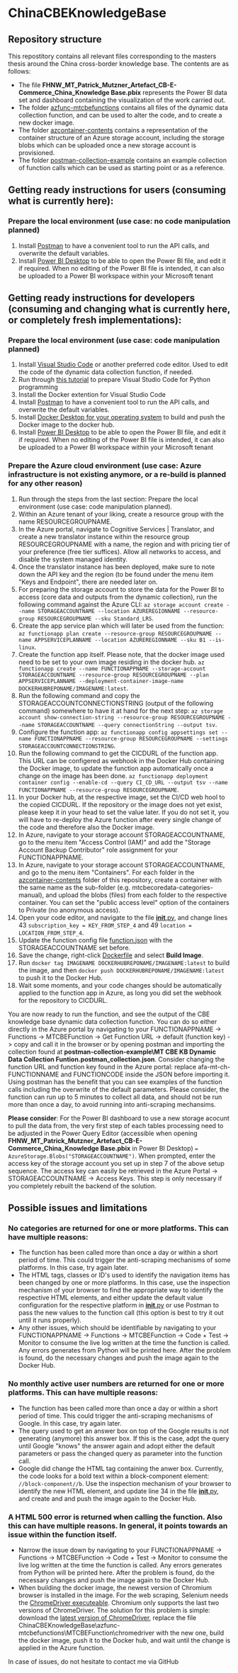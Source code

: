 # ChinaCBEKnowledgeBase

## Repository structure
This repostitory contains all relevant files corresponding to the masters thesis around the China cross-border knowledge base. The contents are as follows:
* The file **FHNW_MT_Patrick_Mutzner_Artefact_CB-E-Commerce_China_Knowledge Base.pbix** represents the Power BI data set and dashboard containing the visualization of the work carried out.
* The folder [azfunc-mtcbefunctions](azfunc-mtcbefunctions) contains all files of the dynamic data collection function, and can be used to alter the code, and to create a new docker image.
* The folder [azcontainer-contents](azcontainer-contents) contains a representation of the container structure of an Azure storage account, including the storage blobs which can be uploaded once a new storage account is provisioned.
* The folder [postman-collection-example](postman-collection-example) contains an example collection of function calls which can be used as starting point or as a reference.

## Getting ready instructions for users (consuming what is currently here):

### Prepare the local environment (use case: no code manipulation planned)
1. Install [Postman](https://www.postman.com/downloads/) to have a convenient tool to run the API calls, and overwrite the default variables.
2. Install [Power BI Desktop](https://powerbi.microsoft.com/en-us/desktop/) to be able to open the Power BI file, and edit it if required. When no editing of the Power BI file is intended, it can also be uploaded to a Power BI workspace within your Microsoft tenant

## Getting ready instructions for developers (consuming and changing what is currently here, or completely fresh implementations):

### Prepare the local environment (use case: code manipulation planned)
1. Install [Visual Studio Code](https://code.visualstudio.com/download) or another preferred code editor. Used to edit the code of the dynamic data collection function, if needed.
2. Run through [this tutorial](https://code.visualstudio.com/docs/python/python-tutorial) to prepare Visual Studio Code for Python programming
3. Install the Docker extention for Visual Studio Code
4. Install [Postman](https://www.postman.com/downloads/) to have a convenient tool to run the API calls, and overwrite the default variables.
5. Install [Docker Desktop for your operating system](https://docs.docker.com/desktop/) to build and push the Docker image to the docker hub.
6. Install [Power BI Desktop](https://powerbi.microsoft.com/en-us/desktop/) to be able to open the Power BI file, and edit it if required. When no editing of the Power BI file is intended, it can also be uploaded to a Power BI workspace within your Microsoft tenant

### Prepare the Azure cloud environment (use case: Azure infrastructure is not existing anymore, or a re-build is planned for any other reason)
1. Run through the steps from the last section: Prepare the local environment (use case: code manipulation planned).
2. Within an Azure tenant of your liking, create a resource group with the name RESOURCEGROUPNAME.
3. In the Azure portal, navigate to Cognitive Services | Translator, and create a new translator instance within the resource group RESOURCEGROUPNAME with a name, the region and with pricing tier of your preference (free tier suffices). Allow all networks to access, and disable the system managed identity.
4. Once the translator instance has been deployed, make sure to note down the API key and the region (to be found under the menu item "Keys and Endpoint", there are needed later on.
5. For preparing the storage account to store the data for the Power BI to access (core data and outputs from the dynamic collection), run the following command against the Azure CLI: ```az storage account create --name STORAGEACCOUNTNAME --location AZUREREGIONNAME --resource-group RESOURCEGROUPNAME --sku Standard_LRS```.
6. Create the app service plan which will later be used from the function: ```az functionapp plan create --resource-group RESOURCEGROUPNAME --name APPSERVICEPLANNAME --location AZUREREGIONNAME --sku B1 --is-linux```.
7. Create the function app itself. Please note, that the docker image used need to be set to your own image residing in the docker hub. ```az functionapp create --name FUNCTIONAPPNAME --storage-account STORAGEACCOUNTNAME --resource-group RESOURCEGROUPNAME --plan APPSERVICEPLANNAME --deployment-container-image-name DOCKERHUBREPONAME/IMAGENAME:latest```.
8. Run the following command and copy the STORAGEACCOUNTCONNECTIONSTRING (output of the following command) somewhere to have it at hand for the next step: ```az storage account show-connection-string --resource-group RESOURCEGROUPNAME --name STORAGEACCOUNTNAME --query connectionString --output tsv```.
9. Configure the function app: ```az functionapp config appsettings set --name FUNCTIONAPPNAME --resource-group RESOURCEGROUPNAME --settings STORAGEACCOUNTCONNECTIONSTRING```.
10. Run the following command to get the CICDURL of the function app. This URL can be configered as webhook in the Docker Hub containing the Docker image, to update the function app automatically once a change on the image has been done. ```az functionapp deployment container config --enable-cd --query CI_CD_URL --output tsv --name FUNCTIONAPPNAME --resource-group RESOURCEGROUPNAME```.
11. In your Docker hub, at the respective image, set the CI/CD web hool to the copied CICDURL. If the repository or the image does not yet exist, please keep it in your head to set the value later. If you do not set it, you will have to re-deploy the Azure function after every single change of the code and therefore also the Docker image.
12. In Azure, navigate to your storage account STORAGEACCOUNTNAME, go to the menu item "Access Control (IAM)" and add the "Storage Account Backup Contributor" role assignment for your FUNCTIONAPPNAME.
13. In Azure, navigate to your storage account STORAGEACCOUNTNAME, and go to the menu item "Containers". For each folder in the [azcontainer-contents](azcontainer-contents) folder of this repository, create a container with the same name as the sub-folder (e.g. mtcbecoredata-categories-manual), and upload the blobs (files) from each folder to the respective container. You can set the "public access level" option of the containers to Private (no anonymous access).
14. Open your code editor, and navigate to the file [__init__.py](azfunc-mtcbefunctions\MTCBEFunction\__init__.py), and change lines 43 ```subscription_key = KEY_FROM_STEP_4``` and 49 ```location = LOCATION_FROM_STEP_4```.
15. Update the function config file [function.json](azfunc-mtcbefunctions\MTCBEFunction\function.json) with the STORAGEACCOUNTNAME set before.
16. Save the change, right-click [Dockerfile](azfunc-mtcbefunctions\Dockerfile) and select **Build Image**.
17. Run ```docker tag IMAGENAME DOCKERHUBREPONAME/IMAGENAME:latest``` to build the image, and then ```docker push DOCKERHUBREPONAME/IMAGENAME:latest``` to push it to the Docker Hub.
18. Wait some moments, and your code changes should be automatically applied to the function app in Azure, as long you did set the webhook for the repository to CICDURL.

You are now ready to run the function, and see the output of the CBE knowledge base dynamic data collection function. You can do so either directly in the Azure portal by navigating to your FUNCTIONAPPNAME -> Functions -> MTCBEFunction -> Get Function URL -> default (function key) -> copy and call it in the browser or by opening postman and importing the collection found at **postman-collection-example\MT CBE KB Dynamic Data Collection Funtion.postman_collection.json**. Consider changing the function URL and function key found in the Azure portal: replace afa-mt-ch-FUNCTIONNAME and FUNCTIONCODE inside the JSON before importing it. Using postman has the benefit that you can see examples of the function calls including the overwrite of the default parameters. Please consider, the function can run up to 5 minutes to collect all data, and should not be run more than once a day, to avoid running into anti-scraping mechansims.

**Please consider**: For the Power BI dashboard to use a new storage acocunt to pull the data from, the very first step of each tables processing need to be adjusted in the Power Query Editor (accessible when opening **FHNW_MT_Patrick_Mutzner_Artefact_CB-E-Commerce_China_Knowledge Base.pbix** in Power BI Desktop) ```= AzureStorage.Blobs("STORAGEACCOUNTNAME")```. When prompted, enter the access key of the storage account you set up in step 7 of the above setup sequence. The access key can easily be retrieved in the Azure Portal -> STORAGEACCOUNTNAME -> Access Keys. This step is only necessary if you completely rebuilt the backend of the solution.

## Possible issues and limitations
### No categories are returned for one or more platforms. This can have multiple reasons:
* The function has been called more than once a day or within a short period of time. This could trigger the anti-scraping mechanisms of some platforms. In this case, try again later.
* The HTML tags, classes or ID's used to identify the navigation items has been changed by one or more platforms. In this case, use the inspection mechanism of your browser to find the appropriate way to identify the respective HTML elements, and either update the default value configuration for the respective platform in [__init__.py](azfunc-mtcbefunctions\MTCBEFunction\__init__.py) or use Postman to pass the new values to the function call (this option is best to try it out until it runs properly).
* Any other issues, which should be identifiable by navigating to your FUNCTIONAPPNAME -> Functions -> MTCBEFunction -> Code + Test -> Monitor to consume the live log written at the time the function is called. Any errors generates from Python will be printed here. After the problem is found, do the necessary changes and push the image again to the Docker Hub.

### No monthly active user numbers are returned for one or more platforms. This can have multiple reasons:
* The function has been called more than once a day or within a short period of time. This could trigger the anti-scraping mechanisms of Google. In this case, try again later.
* The query used to get an answer box on top of the Google results is not generating (anymore) this answer box. If this is the case, adpt the query until Google "knows" the answer again and adopt either the default parameters or pass the changed query as parameter into the function call.
* Google did change the HTML tag containing the anwer box. Currently, the code looks for a bold text within a block-component element: ```//block-component//b```. Use the inspection mechanism of your browser to identify the new HTML element, and update line 34 in the file [__init__.py](azfunc-mtcbefunctions\MTCBEFunction\__init__.py), and create and and push the image again to the Docker Hub.

### A HTML 500 error is returned when calling the function. Also this can have multiple reasons. In general, it points towards an issue within the function itself.
* Narrow the issue down by navigating to your FUNCTIONAPPNAME -> Functions -> MTCBEFunction -> Code + Test -> Monitor to consume the live log written at the time the function is called. Any errors generates from Python will be printed here. After the problem is found, do the necessary changes and push the image again to the Docker Hub.
* When building the docker image, the newest version of Chromium browser is installed in the image. For the web scraping, Selenium needs the [ChromeDriver executeable](azfunc-mtcbefunctions\MTCBEFunction\chromedriver). Chromium only supports the last two versions of ChromeDriver. The solution for this problem is simple: download the [latest version of ChromeDriver](https://chromedriver.chromium.org/downloads), replace the file ChinaCBEKnowledgeBase\azfunc-mtcbefunctions\MTCBEFunction\chromedriver with the new one, build the docker image, push it to the Docker hub, and wait until the change is applied in the Azure function.

In case of issues, do not hesitate to contact me via GitHub
